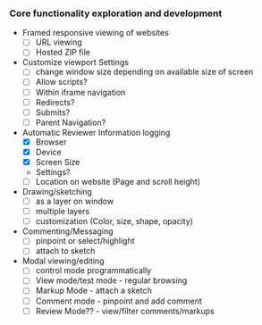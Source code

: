 ### Core functionality exploration and development

* Framed responsive viewing of websites
  - [ ] URL viewing
  - [ ] Hosted ZIP file
* Customize viewport Settings
  - [ ] change window size depending on available size of screen
  - [ ] Allow scripts?
  - [ ] Within iframe navigation
  - [ ] Redirects?
  - [ ] Submits?
  - [ ] Parent Navigation?
* Automatic Reviewer Information logging
  - [x] Browser
  - [x] Device
  - [x] Screen Size
  * Settings?
  - [ ] Location on website (Page and scroll height)
* Drawing/sketching
  - [ ] as a layer on window
  - [ ] multiple layers
  - [ ] customization (Color, size, shape, opacity)
* Commenting/Messaging
  - [ ] pinpoint or select/highlight
  - [ ] attach to sketch
* Modal viewing/editing
  - [ ] control mode programmatically
  - [ ] View mode/test mode - regular browsing
  - [ ] Markup Mode - attach a sketch
  - [ ] Comment mode - pinpoint and add comment
  - [ ] Review Mode?? - view/filter comments/markups
